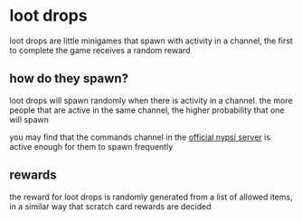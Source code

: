 # loot drops

loot drops are little minigames that spawn with activity in a channel, the first to complete the game receives a random reward

## how do they spawn?

loot drops will spawn randomly when there is activity in a channel. the more people that are active in the same channel, the higher probability that one will spawn

you may find that the commands channel in the [official nypsi server](https://discord.gg/hJTDNST) is active enough for them to spawn frequently

## rewards

the reward for loot drops is randomly generated from a list of allowed items, in a similar way that scratch card rewards are decided
